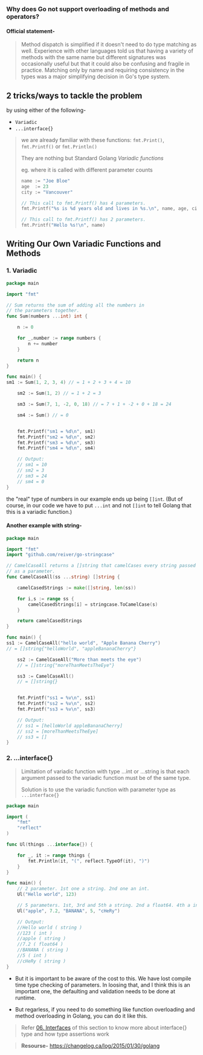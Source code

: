 ### Why does Go not support overloading of methods and operators?
#### Official statement-
>Method dispatch is simplified if it doesn't need to do type matching as well. Experience with other languages told us that having a variety of methods with the same name but different signatures was occasionally useful but that it could also be confusing and fragile in practice. Matching only by name and requiring consistency in the types was a major simplifying decision in Go's type system.

## 2 tricks/ways to tackle the problem
by using either of the following-
- `Variadic`
- `...interface{}`

>we are already familiar with these functions: `fmt.Print()`, `fmt.Printf()` or `fmt.Println()`
> 
> They are nothing but Standard Golang *Variadic functions*
> 
> eg. where it is called with different parameter counts 
> ```go
> name := "Joe Bloe"
> age  := 23
> city := "Vancouver"
>
> // This call to fmt.Printf() has 4 parameters.
> fmt.Printf("%s is %d years old and lives in %s.\n", name, age, city)
>
> // This call to fmt.Printf() has 2 parameters.
> fmt.Printf("Hello %s!\n", name)
> ```

## Writing Our Own Variadic Functions and Methods
### 1. Variadic 

```go
package main

import "fmt"

// Sum returns the sum of adding all the numbers in
// the parameters together.
func Sum(numbers ...int) int {

    n := 0

    for _,number := range numbers {
        n += number
    }

    return n
}

func main() {
sm1 := Sum(1, 2, 3, 4) // = 1 + 2 + 3 + 4 = 10

    sm2 := Sum(1, 2) // = 1 + 2 = 3

    sm3 := Sum(7, 1, -2, 0, 18) // = 7 + 1 + -2 + 0 + 18 = 24

    sm4 := Sum() // = 0


    fmt.Printf("sm1 = %d\n", sm1)
    fmt.Printf("sm2 = %d\n", sm2)
    fmt.Printf("sm3 = %d\n", sm3)
    fmt.Printf("sm4 = %d\n", sm4)

    // Output:
    // sm1 = 10
    // sm2 = 3
    // sm3 = 24
    // sm4 = 0
}
```
the "real" type of numbers in our example ends up being `[]int`. (But of course, in our code we have to put `...int` and not `[]int` to tell Golang that this is a variadic function.)

#### Another example with string-
```go
package main

import "fmt"
import "github.com/reiver/go-stringcase"

// CamelCaseAll returns a []string that camelCases every string passed
// as a parameter.
func CamelCaseAll(ss ...string) []string {

    camelCasedStrings := make([]string, len(ss))

    for i,s := range ss {
        camelCasedStrings[i] = stringcase.ToCamelCase(s)
    }

    return camelCasedStrings
}

func main() {
ss1 := CamelCaseAll("hello world", "Apple Banana Cherry")
// = []string{"helloWorld", "appleBananaCherry"}

    ss2 := CamelCaseAll("More than meets the eye")
    // = []string{"moreThanMeetsTheEye"}

    ss3 := CamelCaseAll()
    // = []string{}


    fmt.Printf("ss1 = %v\n", ss1)
    fmt.Printf("ss2 = %v\n", ss2)
    fmt.Printf("ss3 = %v\n", ss3)

    // Output:
    // ss1 = [helloWorld appleBananaCherry]
    // ss2 = [moreThanMeetsTheEye]
    // ss3 = []
}
```

### 2. ...interface{}
>Limitation of variadic function with type ...int or ...string is that each argument passed to the variadic function must be of the same type.
>
> Solution is to use the variadic function with parameter type as `...interface{}`

```go
package main

import (
	"fmt"
	"reflect"
)

func Ul(things ...interface{}) {

	for _, it := range things {
		fmt.Println(it, "(", reflect.TypeOf(it), ")")
	}
}

func main() {
	// 2 parameter. 1st one a string. 2nd one an int.
	Ul("Hello world", 123)

	// 5 parameters. 1st, 3rd and 5th a string. 2nd a float64. 4th a int.
	Ul("apple", 7.2, "BANANA", 5, "cHeRy")

	// Output:
	//Hello world ( string )
	//123 ( int )
	//apple ( string )
	//7.2 ( float64 )
	//BANANA ( string )
	//5 ( int )
	//cHeRy ( string )
}
```

- But it is important to be aware of the cost to this.
We have lost compile time type checking of parameters.
In loosing that, and I think this is an important one, the defaulting and validation needs to be done at runtime.


- But regarless, if you need to do something like function overloading and method overloading in Golang, you can do it like this.

> Refer [06. Interfaces](../06.%20Interfaces/Interface) of this section to know more about interface{} type and how type assertions work
 
> **Resourse-** https://changelog.ca/log/2015/01/30/golang